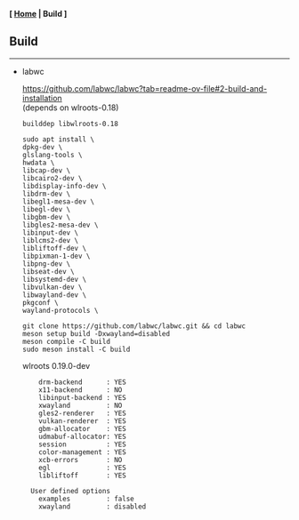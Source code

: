 <link href="../style.css" rel="stylesheet"></link>

**[ [Home](../index.html) | Build ]**

## Build

---

* labwc

    https://github.com/labwc/labwc?tab=readme-ov-file#2-build-and-installation  
    (depends on wlroots-0.18)

    ```
    builddep libwlroots-0.18

    sudo apt install \
    dpkg-dev \
    glslang-tools \
    hwdata \
    libcap-dev \
    libcairo2-dev \
    libdisplay-info-dev \
    libdrm-dev \
    libegl1-mesa-dev \
    libegl-dev \
    libgbm-dev \
    libgles2-mesa-dev \
    libinput-dev \
    liblcms2-dev \
    libliftoff-dev \
    libpixman-1-dev \
    libpng-dev \
    libseat-dev \
    libsystemd-dev \
    libvulkan-dev \
    libwayland-dev \
    pkgconf \
    wayland-protocols \
    ```

    ```
    git clone https://github.com/labwc/labwc.git && cd labwc
    meson setup build -Dxwayland=disabled
    meson compile -C build
    sudo meson install -C build
    ```
    
    wlroots 0.19.0-dev

    ```
        drm-backend      : YES
        x11-backend      : NO
        libinput-backend : YES
        xwayland         : NO
        gles2-renderer   : YES
        vulkan-renderer  : YES
        gbm-allocator    : YES
        udmabuf-allocator: YES
        session          : YES
        color-management : YES
        xcb-errors       : NO
        egl              : YES
        libliftoff       : YES

      User defined options
        examples         : false
        xwayland         : disabled
    ```

<br/>



<!--

* libsfdo

    https://gitlab.freedesktop.org/vyivel/libsfdo  
    
    ```
    git clone https://gitlab.freedesktop.org/vyivel/libsfdo.git
    cd libsfdo
    meson setup build
    meson compile -C build
    sudo meson install -C build
    ```

* wlroots

    https://gitlab.freedesktop.org/wlroots/wlroots  
    https://packages.debian.org/trixie/libwlroots-0.18  

    ```
    git clone https://gitlab.freedesktop.org/wlroots/wlroots.git && cd wlroots
    meson setup build -Dexamples=false -Dxwayland=disabled
    ```

    ```
    meson compile -C build
    sudo meson install -C build
    ```
-->
